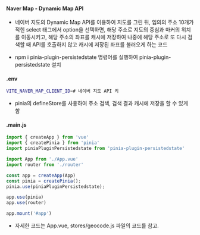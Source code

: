 #### Naver Map - Dynamic Map API
- 네이버 지도의 Dynamic Map API를 이용하여 지도를 그린 뒤,
임의의 주소 10개가 적힌 select 태그에서 option을 선택하면,
해당 주소로 지도의 중심과 마커의 위치를 이동시키고,
해당 주소의 좌표를 캐시에 저장하여
나중에 해당 주소로 또 다시 검색할 때 API를 호출하지 않고 캐시에 저장된 좌표를 불러오게 하는 코드

- npm i pinia-plugin-persistedstate 명령어를 실행하여 pinia-plugin-persistedstate 설치

#### .env
```bash
VITE_NAVER_MAP_CLIENT_ID=# 네이버 지도 API 키
```

- pinia의 defineStore를 사용하여 주소 검색, 검색 결과 캐시에 저장을 할 수 있게 함

#### .main.js
```javascript
import { createApp } from 'vue'
import { createPinia } from 'pinia'
import piniaPluginPersistedstate from 'pinia-plugin-persistedstate'

import App from './App.vue'
import router from './router'

const app = createApp(App)
const pinia = createPinia();
pinia.use(piniaPluginPersistedstate);

app.use(pinia)
app.use(router)

app.mount('#app')
```

- 자세한 코드는 App.vue, stores/geocode.js 파일의 코드를 참고.
